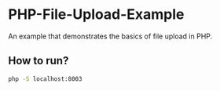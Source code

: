 # PHP-File-Upload-Example

An example that demonstrates the basics of file upload in PHP.

## How to run?

```bash
php -S localhost:8003
```
